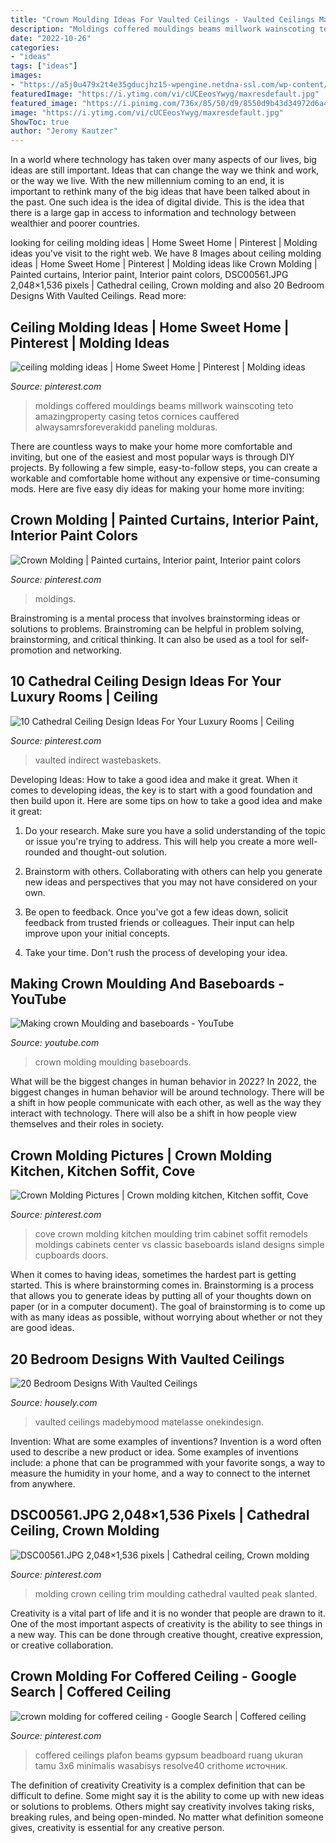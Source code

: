 ```yaml
---
title: "Crown Moulding Ideas For Vaulted Ceilings - Vaulted Ceilings Madebymood Matelasse Onekindesign"
description: "Moldings coffered mouldings beams millwork wainscoting teto amazingproperty casing tetos cornices cauffered alwaysamrsforeverakidd paneling molduras"
date: "2022-10-26"
categories:
- "ideas"
tags: ["ideas"]
images:
- "https://a5j0u479x2t4e35gducjhz15-wpengine.netdna-ssl.com/wp-content/uploads/2016/11/Chic-matelasse-bedding-in-Bedroom-Farmhouse-with-Fireplace-Vaulted-Ceiling-next-to-Art-Above-Tv-alongside-Gray-Wall-White-Trim-andCeiling-Beams--750x497.jpg"
featuredImage: "https://i.ytimg.com/vi/cUCEeosYwyg/maxresdefault.jpg"
featured_image: "https://i.pinimg.com/736x/85/50/d9/8550d9b43d34972d6a44d1e0342de4b1--molding-ideas-building-plans.jpg"
image: "https://i.ytimg.com/vi/cUCEeosYwyg/maxresdefault.jpg"
ShowToc: true
author: "Jeromy Kautzer"
---
```



In a world where technology has taken over many aspects of our lives, big ideas are still important. Ideas that can change the way we think and work, or the way we live. With the new millennium coming to an end, it is important to rethink many of the big ideas that have been talked about in the past. One such idea is the idea of digital divide. This is the idea that there is a large gap in access to information and technology between wealthier and poorer countries.

	

		
looking for ceiling molding ideas | Home Sweet Home | Pinterest | Molding ideas you've visit to the right web. We have 8 Images about ceiling molding ideas | Home Sweet Home | Pinterest | Molding ideas like Crown Molding | Painted curtains, Interior paint, Interior paint colors, DSC00561.JPG 2,048×1,536 pixels | Cathedral ceiling, Crown molding and also 20 Bedroom Designs With Vaulted Ceilings. Read more:
		
    
## Ceiling Molding Ideas | Home Sweet Home | Pinterest | Molding Ideas

<img loading=lazy src="https://s-media-cache-ak0.pinimg.com/600x315/46/8b/94/468b9409d999e11a7a474fc61da730bb.jpg" onerror="this.onerror=null;this.src='https://tse1.mm.bing.net/th?id=OIP.eL33UvG0XAV_CUujA5y_vQHaD4&amp;pid=15.1';" alt="ceiling molding ideas | Home Sweet Home | Pinterest | Molding ideas">

_Source: pinterest.com_

>moldings coffered mouldings beams millwork wainscoting teto amazingproperty casing tetos cornices cauffered alwaysamrsforeverakidd paneling molduras. 

	

There are countless ways to make your home more comfortable and inviting, but one of the easiest and most popular ways is through DIY projects. By following a few simple, easy-to-follow steps, you can create a workable and comfortable home without any expensive or time-consuming mods. Here are five easy diy ideas for making your home more inviting: 

    
## Crown Molding | Painted Curtains, Interior Paint, Interior Paint Colors

<img loading=lazy src="https://i.pinimg.com/originals/17/0c/a2/170ca294a0f6cbff33d6063170861540.jpg" onerror="this.onerror=null;this.src='https://tse3.mm.bing.net/th?id=OIP.1aBq3Lb8JrJq1l3XmzglGgHaFj&amp;pid=15.1';" alt="Crown Molding | Painted curtains, Interior paint, Interior paint colors">

_Source: pinterest.com_

>moldings. 

	

Brainstroming is a mental process that involves brainstorming ideas or solutions to problems. Brainstroming can be helpful in problem solving, brainstorming, and critical thinking. It can also be used as a tool for self-promotion and networking.

    
## 10 Cathedral Ceiling Design Ideas For Your Luxury Rooms | Ceiling

<img loading=lazy src="https://i.pinimg.com/736x/fe/c2/95/fec2956dd60daff42171db8afbbe91b9.jpg" onerror="this.onerror=null;this.src='https://tse4.mm.bing.net/th?id=OIP.olXolewf5fSrqHCrq1ENygHaKo&amp;pid=15.1';" alt="10 Cathedral Ceiling Design Ideas For Your Luxury Rooms | Ceiling">

_Source: pinterest.com_

>vaulted indirect wastebaskets. 

	

Developing Ideas: How to take a good idea and make it great.
When it comes to developing ideas, the key is to start with a good foundation and then build upon it. Here are some tips on how to take a good idea and make it great:
1. Do your research. Make sure you have a solid understanding of the topic or issue you're trying to address. This will help you create a more well-rounded and thought-out solution.

2. Brainstorm with others. Collaborating with others can help you generate new ideas and perspectives that you may not have considered on your own.

3. Be open to feedback. Once you've got a few ideas down, solicit feedback from trusted friends or colleagues. Their input can help improve upon your initial concepts.

4. Take your time. Don't rush the process of developing your idea.

    
## Making Crown Moulding And Baseboards - YouTube

<img loading=lazy src="https://i.ytimg.com/vi/cUCEeosYwyg/maxresdefault.jpg" onerror="this.onerror=null;this.src='https://tse2.mm.bing.net/th?id=OIP.wuHHtU-m9fLOd5EzvTAzSQHaEK&amp;pid=15.1';" alt="Making crown Moulding and baseboards - YouTube">

_Source: youtube.com_

>crown molding moulding baseboards. 

	

What will be the biggest changes in human behavior in 2022?
In 2022, the biggest changes in human behavior will be around technology. There will be a shift in how people communicate with each other, as well as the way they interact with technology. There will also be a shift in how people view themselves and their roles in society.

    
## Crown Molding Pictures | Crown Molding Kitchen, Kitchen Soffit, Cove

<img loading=lazy src="https://i.pinimg.com/736x/6c/bf/d6/6cbfd6160f53cf3f2b95c2d6eeb29e45--cove-crown-molding-crown-moldings.jpg" onerror="this.onerror=null;this.src='https://tse3.mm.bing.net/th?id=OIP.iSC7xHnf9PC_asPAElqvMAHaFj&amp;pid=15.1';" alt="Crown Molding Pictures | Crown molding kitchen, Kitchen soffit, Cove">

_Source: pinterest.com_

>cove crown molding kitchen moulding trim cabinet soffit remodels moldings cabinets center vs classic baseboards island designs simple cupboards doors. 

	

When it comes to having ideas, sometimes the hardest part is getting started. This is where brainstorming comes in. Brainstorming is a process that allows you to generate ideas by putting all of your thoughts down on paper (or in a computer document). The goal of brainstorming is to come up with as many ideas as possible, without worrying about whether or not they are good ideas.

    
## 20 Bedroom Designs With Vaulted Ceilings

<img loading=lazy src="https://a5j0u479x2t4e35gducjhz15-wpengine.netdna-ssl.com/wp-content/uploads/2016/11/Chic-matelasse-bedding-in-Bedroom-Farmhouse-with-Fireplace-Vaulted-Ceiling-next-to-Art-Above-Tv-alongside-Gray-Wall-White-Trim-andCeiling-Beams--750x497.jpg" onerror="this.onerror=null;this.src='https://tse3.mm.bing.net/th?id=OIP.uFXJ4B4VMXFyormWCRaRygHaE6&amp;pid=15.1';" alt="20 Bedroom Designs With Vaulted Ceilings">

_Source: housely.com_

>vaulted ceilings madebymood matelasse onekindesign. 

	

Invention: What are some examples of inventions?
Invention is a word often used to describe a new product or idea. Some examples of inventions include: a phone that can be programmed with your favorite songs, a way to measure the humidity in your home, and a way to connect to the internet from anywhere.

    
## DSC00561.JPG 2,048×1,536 Pixels | Cathedral Ceiling, Crown Molding

<img loading=lazy src="https://i.pinimg.com/736x/85/50/d9/8550d9b43d34972d6a44d1e0342de4b1--molding-ideas-building-plans.jpg" onerror="this.onerror=null;this.src='https://tse3.mm.bing.net/th?id=OIP.6gp_89Md2OvfFafVdyN_fQHaFj&amp;pid=15.1';" alt="DSC00561.JPG 2,048×1,536 pixels | Cathedral ceiling, Crown molding">

_Source: pinterest.com_

>molding crown ceiling trim moulding cathedral vaulted peak slanted. 

	

Creativity is a vital part of life and it is no wonder that people are drawn to it. One of the most important aspects of creativity is the ability to see things in a new way. This can be done through creative thought, creative expression, or creative collaboration.

    
## Crown Molding For Coffered Ceiling - Google Search | Coffered Ceiling

<img loading=lazy src="https://i.pinimg.com/736x/f5/f8/92/f5f8924f68951a821dea6182feec0127.jpg" onerror="this.onerror=null;this.src='https://tse4.mm.bing.net/th?id=OIP.qYTWopITF1GSwVOzGLPjAAHaFj&amp;pid=15.1';" alt="crown molding for coffered ceiling - Google Search | Coffered ceiling">

_Source: pinterest.com_

>coffered ceilings plafon beams gypsum beadboard ruang ukuran tamu 3x6 minimalis wasabisys resolve40 crithome источник. 

	

The definition of creativity
Creativity is a complex definition that can be difficult to define. Some might say it is the ability to come up with new ideas or solutions to problems. Others might say creativity involves taking risks, breaking rules, and being open-minded. No matter what definition someone gives, creativity is essential for any creative person.

